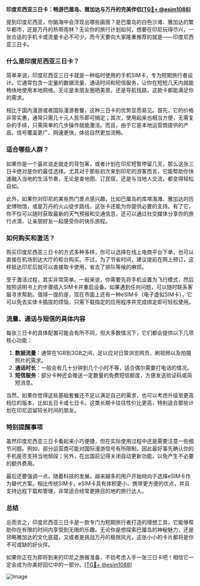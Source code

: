 **印度尼西亚三日卡：畅游巴厘岛、雅加达与万丹的完美伴侣[[TG💪+ @esim1088](https://t.me/s/esim1088)]**

提到印度尼西亚，你脑海中会浮现出哪些画面？是巴厘岛的白色沙滩、雅加达的繁华都市，还是万丹的热带雨林？无论你的旅行计划如何，想要在印尼玩得尽兴，一张合适的手机卡或流量卡必不可少。而今天要向大家隆重推荐的就是——印度尼西亚三日卡。

### 什么是印度尼西亚三日卡？

简单来说，印度尼西亚三日卡就是一种临时使用的手机SIM卡，专为短期旅行者设计。它通常包含一定量的数据流量、通话时间和短信服务，让你在短短几天内就能畅快地使用本地网络。无论是发朋友圈晒美景，还是导航找路，这款卡都能满足你的需求。

相比于国内漫游或者国际漫游套餐，这种三日卡的优势显而易见。首先，它的价格非常实惠，通常只需几十元人民币即可搞定；其次，使用起来也相当方便，无需复杂的手续，只需简单的几步操作就能激活。而且，由于它是本地运营商提供的产品，信号覆盖更广、网速更快，体验自然更加流畅。

### 适合哪些人群？

如果你是一个喜欢说走就走的背包客，或者计划在印尼短暂停留几天，那么这张三日卡绝对是你的最佳选择。尤其对于那些初次来到印尼的游客而言，它能帮助你快速融入当地的生活节奏，无论是查地图、订民宿，还是与当地人交流，都变得轻松自如。

此外，如果你对印尼的某些热门景点感兴趣，比如巴厘岛的库塔海滩、雅加达的历史博物馆，或是万丹的火山徒步路线，这张卡还能为你提供必要的支持。有了它，你不仅可以随时获取最新的天气预报和交通信息，还可以通过社交媒体分享你的旅行点滴，让亲朋好友一起感受你的快乐旅程。

### 如何购买和激活？

购买印度尼西亚三日卡的方式多种多样，你可以选择在线上电商平台下单，也可以直接在机场到达大厅的柜台购买。不过，为了节省时间，建议提前在网上预订，这样抵达印尼后就可以直接取卡使用，省去了排队等候的麻烦。

至于激活过程，其实非常简单。一般来说，你需要先将手机设置为飞行模式，然后按照说明书上的步骤插入SIM卡并重启设备。如果遇到任何问题，可以随时联系客服寻求帮助。值得一提的是，现在市面上还有一种eSIM卡（电子虚拟SIM卡），它可以免去实体卡插拔的烦恼，只需下载指定的应用程序并完成绑定即可轻松使用。

### 流量、通话与短信的具体内容

每张三日卡的具体配置可能会有所不同，但大多数情况下，它们都会提供以下几项核心功能：

1. **数据流量**：通常在1GB到3GB之间，足以应对日常浏览网页、刷视频以及拍摄照片的需求。
2. **通话时长**：一般会有几十分钟到几个小时不等，适合偶尔需要打电话的情况。
3. **短信服务**：部分卡种还会赠送一定数量的免费短信额度，方便发送验证码或简短消息。

当然，如果你觉得这些基础套餐还不足以满足自己的需求，也可以考虑升级至更高档位的版本，比如五日卡或七日卡。这类长期卡往往性价比更高，特别适合那些计划在印尼逗留较长时间的朋友。

### 特别提醒事项

虽然印度尼西亚三日卡看起来小巧便捷，但在实际使用过程中还是需要注意一些细节问题。例如，部分运营商可能对国际漫游信号有所限制，因此最好事先确认你的手机是否支持当地频段；另外，在出国前记得关闭自动更新功能，以免产生不必要的额外费用。

最后还要强调一点，随着科技的发展，越来越多的用户开始倾向于选择eSIM卡作为替代方案。相比传统SIM卡，eSIM卡具有体积更小、携带更方便的优点，并且支持远程下载和管理，非常适合经常更换目的地的旅行达人。

### 总结

总而言之，印度尼西亚三日卡是一款专门为短期旅行者打造的理想工具，它能够帮助你在有限的时间内享受到无限的乐趣。无论你是想探索巴厘岛的神秘魅力，还是领略雅加达的文化底蕴，又或者是挑战万丹的极限风光，这张小小的卡片都将是你不可或缺的好伙伴。

如果你正在为即将到来的印尼之旅做准备，不妨考虑入手一张三日卡吧！相信它一定会成为你美好回忆中的一部分。[[TG💪+ @esim1088](https://t.me/s/esim1088)]

![Image](https://i.postimg.cc/4NQfJmqS/Snipaste-2025-05-13-00-14-12.png)